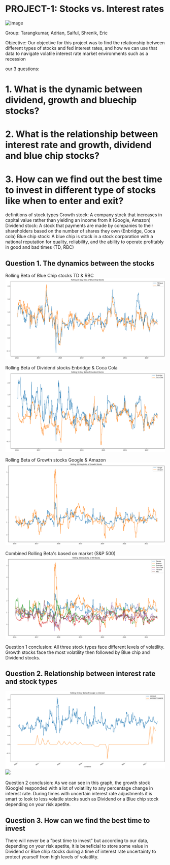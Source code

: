 # PROJECT-1: Stocks vs. Interest rates
![image](https://user-images.githubusercontent.com/105663954/180101454-ee25dc99-4e22-4688-a9c6-686b758285c4.png)

Group: Tarangkumar, Adrian, Saiful, Shrenik, Eric

Objective: Our objective for this project was to find the relationship between different types of stocks and fed interest rates, and how we can use that data
to navigate volatile interest rate market environments such as a recession

our 3 questions: 
# 1. What is the dynamic between dividend, growth and bluechip stocks?
# 2. What is the relationship between interest rate and growth, dividend and blue chip stocks? 
# 3. How can we find out the best time to invest in different type of stocks like when to enter and exit?

definitions of stock types
Growth stock: A company stock that increases in capital value rather than yielding an income from it (Google, Amazon)
Dividend stock: A stock that payments are made by companies to their shareholders based on the number of shares they own (Enbridge, Coca cola)
Blue chip stock: A blue chip is stock in a stock corporation with a national reputation for quality, reliability, and the ability to operate profitably in good and bad times
(TD, RBC)

## Question 1. The dynamics between the stocks
Rolling Beta of Blue Chip stocks TD & RBC
<img src="Rolling 30-Day Beta of Blue Chip Stocks.jpeg"/>

Rolling Beta of Dividend stocks Enbridge & Coca Cola
<img src="Rolling 30-Day Beta of Dividend Stocks.jpeg"/>

Rolling Beta of Growth stocks Google & Amazon
<img src="Rolling 30-Day Beta of Growth Stocks.jpeg"/>

Combined Rolling Beta's based on market (S&P 500)
<img src="Rolling 30-Day Beta of All Stocks.jpeg"/>

Question 1 conclusion: All three stock types face different levels of volatility. Growth stocks face the most volatility then followed by Blue chip and Dividend stocks. 

## Question 2. Relationship between interest rate and stock types 
<img src="Rolling 30-Day Beta of Google vs Interest.jpeg"/>
<img src="Rolling 30 day beta Google and Cola vs interest.jpeg"/>


Question 2 conclusion: As we can see in this graph, the growth stock (Google) responded with a lot of volatility to any percentage change in interest rate. During times with uncertain interest rate adjustments it is smart to look to less volatile stocks such as Dividend or a Blue chip stock depending on your risk apetite. 

## Question 3. How can we find the best time to invest 
There will never be a "best time to invest" but according to our data, depending on your risk apetite, it is beneficial to store some value in Dividend or Blue chip stocks during a time of interest rate uncertainty to protect yourself from high levels of volatility.
